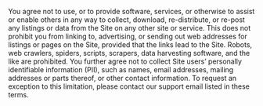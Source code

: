 You agree not to use, or to provide software, services, or otherwise to assist or enable others in any way to collect, download, re-distribute, or re-post any listings or data from the Site on any other site or service.  This does not prohibit you from linking to, advertising, or sending out web addresses for listings or pages on the Site, provided that the links lead to the Site.  Robots, web crawlers, spiders, scripts, scrapers, data harvesting software, and the like are prohibited. You further agree not to collect Site users’ personally identifiable information (PII), such as names, email addresses, mailing addresses or parts thereof, or other contact information.  To request an exception to this limitation, please contact our support email listed in these terms.
